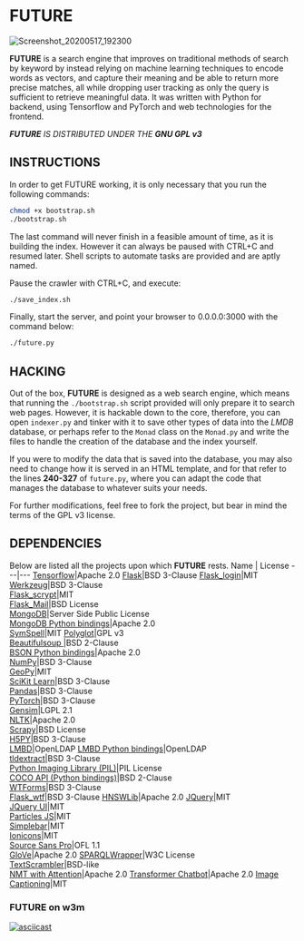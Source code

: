 # FUTURE

![Screenshot_20200517_192300](https://user-images.githubusercontent.com/7103315/82164538-bea0e600-9876-11ea-8d42-c8a1b126d8fb.png)

__FUTURE__ is a search engine that improves on traditional methods of search by keyword by instead relying on machine learning techniques to encode words as vectors, and capture their meaning and be able to return more precise matches, all while dropping user tracking as only the query is sufficient to retrieve meaningful data.
It was written with Python for backend, using Tensorflow and PyTorch and web technologies for the frontend.

*__FUTURE__ IS DISTRIBUTED UNDER THE __GNU GPL v3__*



## INSTRUCTIONS

In order to get FUTURE working, it is only necessary that you run the following commands:

```bash
chmod +x bootstrap.sh
./bootstrap.sh
```

The last command will never finish in a feasible amount of time, as it is building the index. However it can always be paused with CTRL+C and resumed later. Shell scripts to automate tasks are provided and are aptly named.

Pause the crawler with CTRL+C, and execute:

```bash
./save_index.sh
```


Finally, start the server, and point your browser to 0.0.0.0:3000 with the command below:

```bash
./future.py
```



## HACKING

Out of the box, **FUTURE** is designed as a web search engine, which means that running the `./bootstrap.sh` script provided will only prepare it to search web pages. However, it is hackable down to the core, therefore, you can open `indexer.py` and tinker with it to save other types of data into the *LMDB* database, or perhaps refer to the `Monad` class on the `Monad.py` and write the files to handle the creation of the database and the index yourself.

If you were to modify the data that is saved into the database, you may also need to change how it is served in an HTML template, and for that refer to the lines **240-327** of `future.py`, where you can adapt the code that manages the database to whatever suits your needs.

For further modifications, feel free to fork the project, but bear in mind the terms of the GPL v3 license.



## DEPENDENCIES

Below are listed all the projects upon which __FUTURE__ rests.
Name | License
---|---
[Tensorflow](https://github.com/tensorflow/tensorflow)|Apache 2.0
[Flask](https://github.com/pallets/flask)|BSD 3-Clause
[Flask_login](https://github.com/maxcountryman/flask-login)|MIT                          
[Werkzeug](https://github.com/pallets/werkzeug)|BSD 3-Clause                
[Flask_scrypt](https://github.com/cryptojuice/flask-scrypt)|MIT                       
[Flask_Mail](https://github.com/mattupstate/flask-mail)|BSD License               
[MongoDB](https://github.com/mongodb/mongo)|Server Side Public License   
[MongoDB Python bindings](https://github.com/mongodb/mongo-python-driver)|Apache 2.0                   
[SymSpell](https://github.com/wolfgarbe/SymSpell/)|MIT
[Polyglot](https://github.com/aboSamoor/polyglot/)|GPL v3                   
[Beautifulsoup ](https://code.launchpad.net/beautifulsoup)|BSD 2-Clause              
[BSON Python bindings](https://github.com/py-bson/bson)|Apache 2.0                
[NumPy](https://github.com/numpy/numpy)|BSD 3-Clause     
[GeoPy](https://github.com/geopy/geopy)|MIT                   
[SciKit Learn](https://github.com/scikit-learn/scikit-learn)|BSD 3-Clause                 
[Pandas](https://github.com/pandas-dev/pandas)|BSD 3-Clause     
[PyTorch](https://github.com/pytorch/pytorch)|BSD 3-Clause                  
[Gensim](https://github.com/RaRe-Technologies/gensim)|LGPL 2.1                      
[NLTK](https://github.com/nltk/nltk)|Apache 2.0      
[Scrapy](https://github.com/scrapy/scrapy)|BSD License                   
[H5PY](https://github.com/h5py/h5py)|BSD 3-Clause              
[LMBD](https://github.com/LMDB/lmdb)|OpenLDAP
[LMBD Python bindings](https://github.com/jnwatson/py-lmdb)|OpenLDAP                    
[tldextract](https://github.com/john-kurkowski/tldextract)|BSD 3-Clause       
[Python Imaging Library (PIL)](http://www.pythonware.com/products/pil/)|PIL License             
[COCO API (Python bindings)](https://github.com/cocodataset/cocoapi)|BSD 2-Clause             
[WTForms](https://github.com/wtforms/wtforms)|BSD 3-Clause               
[Flask_wtf](https://github.com/lepture/flask-wtf)|BSD 3-Clause
[HNSWLib](https://github.com/nmslib/hnswlib)|Apache 2.0
[JQuery](https://github.com/jquery/jquery)|MIT                      
[JQuery UI](https://github.com/jquery/jquery-ui)|MIT             
[Particles JS](https://github.com/VincentGarreau/particles.js/)|MIT             
[Simplebar](https://github.com/Grsmto/simplebar)|MIT  
[Ionicons](https://github.com/ionic-team/ionicons)|MIT         
[Source Sans Pro](https://github.com/adobe-fonts/source-sans-pro)|OFL 1.1                   
[GloVe](https://github.com/stanfordnlp/GloVe)|Apache 2.0
[SPARQLWrapper](https://github.com/RDFLib/sparqlwrapper)|W3C License      
[TextScrambler](https://codepen.io/soulwire/pen/mErPAK)|BSD-like   
[NMT with Attention](https://github.com/tensorflow/docs/blob/master/site/en/tutorials/text/nmt_with_attention.ipynb)|Apache 2.0
[Transformer Chatbot](https://github.com/tensorflow/examples/blob/master/community/en/transformer_chatbot.ipynb)|Apache 2.0
[Image Captioning](https://github.com/yunjey/pytorch-tutorial/tree/master/tutorials/03-advanced/)|MIT

### FUTURE on w3m
[![asciicast](https://asciinema.org/a/331246.svg)](https://asciinema.org/a/331246?autoplay=1)